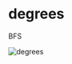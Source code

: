 # degrees
BFS

![degrees](https://github.com/marcusjhang/degrees/assets/102737980/bbf15ea4-9a1b-4ae8-929d-58ac4213301d)
